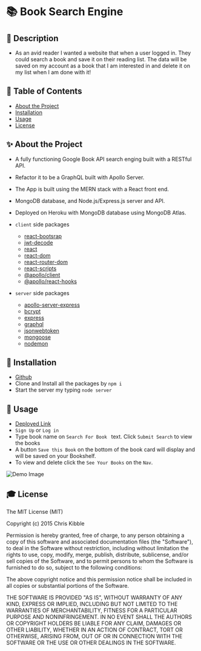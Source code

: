 # 📚 Book Search Engine

## 📙 Description

- As an avid reader I wanted a website that when a user logged in. They could search a book and save it on their reading list. The data will be saved on my account as a book that I am interested in and delete it on my list when I am done with it! 
## 🧐 Table of Contents

- [About the Project](#about-the-project)
- [Installation](#installation)
- [Usage](#usage)
- [License](#license)

## ✨ About the Project

- A fully functioning Google Book API search enging built with a RESTful API.
- Refactor it to be a GraphQL built with Apollo Server. 
- The App is built using the MERN stack with a React front end. 
- MongoDB database, and Node.js/Express.js server and API.
- Deployed on Heroku with MongoDB database using MongoDB Atlas. 
 
- `client` side packages
  - [react-bootsrap](https://www.npmjs.com/package/react-bootstrap)
  - [jwt-decode](https://www.npmjs.com/package/jwt-decode)
  - [react](https://www.npmjs.com/package/react)
  - [react-dom](https://www.npmjs.com/package/react-dom)
  - [react-router-dom](https://www.npmjs.com/package/react-router-dom)
  - [react-scripts](https://www.npmjs.com/package/react-scripts)
  - [@apollo/client](https://www.apollographql.com/docs/react/)
  - [@apollo/react-hooks](https://www.npmjs.com/package/@apollo/react-hooks)

- `server` side packages
  - [apollo-server-express](https://www.npmjs.com/package/apollo-server-express)
  - [bcrypt](https://www.npmjs.com/package/bcrypt)
  - [express](https://www.npmjs.com/package/express)
  - [graphql](https://www.npmjs.com/package/graphql)
  - [jsonwebtoken](https://www.npmjs.com/package/jsonwebtoken)
  - [mongoose](https://www.npmjs.com/package/mongoose)
  - [nodemon](nodemon)

## 🚀 Installation

- [Github](https://github.com/Chabivz/Book-Search-Engine)
- Clone and Install all the packages by `npm i`
- Start the server my typing `node server`

## 💫 Usage 
- [Deployed Link](https://chris-a-book-search-engine.herokuapp.com/)
- `Sign Up` or `Log in` 
- Type book name on `Search For Book ` text. Click `Submit Search` to view the books
- A button `Save this Book` on the bottom of the book card will display and will be saved on your Bookshelf.
- To view and delete click the `See Your Books` on the `Nav`.

![Demo Image](./demo/demo-book-search.gif)

## 🎓 License

The MIT License (MIT)

Copyright (c) 2015 Chris Kibble

Permission is hereby granted, free of charge, to any person obtaining a copy of this software and associated documentation files (the "Software"), to deal in the Software without restriction, including without limitation the rights to use, copy, modify, merge, publish, distribute, sublicense, and/or sell copies of the Software, and to permit persons to whom the Software is furnished to do so, subject to the following conditions:

The above copyright notice and this permission notice shall be included in all copies or substantial portions of the Software.

THE SOFTWARE IS PROVIDED "AS IS", WITHOUT WARRANTY OF ANY KIND, EXPRESS OR IMPLIED, INCLUDING BUT NOT LIMITED TO THE WARRANTIES OF MERCHANTABILITY, FITNESS FOR A PARTICULAR PURPOSE AND NONINFRINGEMENT. IN NO EVENT SHALL THE AUTHORS OR COPYRIGHT HOLDERS BE LIABLE FOR ANY CLAIM, DAMAGES OR OTHER LIABILITY, WHETHER IN AN ACTION OF CONTRACT, TORT OR OTHERWISE, ARISING FROM, OUT OF OR IN CONNECTION WITH THE SOFTWARE OR THE USE OR OTHER DEALINGS IN THE SOFTWARE.
